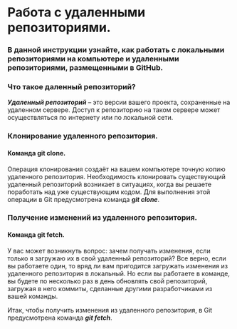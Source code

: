 # Работа с удаленными репозиториями.

### В данной инструкции узнайте, как работать с локальными репозиториями на компьютере и удаленными репозиториями, размещенными в GitHub.

### Что такое даленный репозиторий?

 _**Удаленный репозиторий**_ – это версии вашего проекта, сохраненные на удаленном сервере. Доступ к репозиторию на таком сервере может осуществляться по интернету или по локальной сети.

### Клонирование удаленного репозитория.
#### Команда git clone.

Операция клонирования создаёт на вашем компьютере точную копию удаленного репозитория. Необходимость клонировать существующий удаленный репозиторий возникает в ситуациях, когда вы решаете поработать над уже существующим кодом. Для выполнения этой операции в Git предусмотрена команда _**git clone**_.

### Получение изменений из удаленного репозитория. 
#### Команда git fetch.

У вас может возникнуть вопрос: зачем получать изменения, если только я загружаю их в свой удаленный репозиторий? Все верно, если вы работаете один, то вряд ли вам пригодится загружать изменения из удаленного репозитория в локальный. Но если вы работаете в команде, вы будете по несколько раз в день обновлять свой репозиторий, загружая в него коммиты, сделанные другими разработчиками из вашей команды.

Итак, чтобы получить изменения из удаленного репозитория, в Git предусмотрена команда _**git fetch**_.

